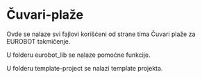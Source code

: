 # Čuvari-plaže
Ovde se nalaze svi fajlovi korišćeni od strane tima Čuvari plaže za EUROBOT takmičenje.

U folderu eurobot_lib se nalaze pomoćne funkcije.

U folderu template-project se nalazi template projekta.
